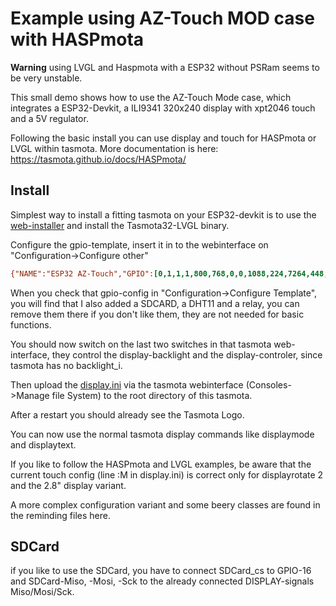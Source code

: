 # Example using AZ-Touch MOD case with HASPmota

**Warning** using LVGL and Haspmota with a ESP32 without PSRam seems to be very unstable.

This small demo shows how to use the AZ-Touch Mode case, which integrates a ESP32-Devkit, a ILI9341 320x240 display with xpt2046 touch and a 5V regulator.

Following the basic install you can use display and touch for HASPmota or LVGL within tasmota. More documentation is here: https://tasmota.github.io/docs/HASPmota/

## Install

Simplest way to install a fitting tasmota on your ESP32-devkit is to use the [web-installer](https://tasmota.github.io/install/)
and install the Tasmota32-LVGL binary.

Configure the gpio-template, insert it in to the webinterface on "Configuration->Configure other"
~~~display.ini
{"NAME":"ESP32 AZ-Touch","GPIO":[0,1,1,1,800,768,0,0,1088,224,7264,448,6720,1184,736,672,1,480,1024,704,1,1,1,0,0,0,0,0,0,1,1,1,1,0,6210,1],"FLAG":0,"BASE":1}
~~~
When you check that gpio-config in "Configuration->Configure Template", you will find that I also added a SDCARD, a DHT11 and a relay, you can remove them there if you don't like them, they are not needed for basic functions.

You should now switch on the last two switches in that tasmota web-interface, they control the display-backlight and the display-controler, since tasmota has no backlight_i.

Then upload the [display.ini](https://raw.githubusercontent.com/SvenMb/HASPmota_example/main/berry/display.ini) via the tasmota webinterface (Consoles->Manage file System) to the root directory of this tasmota.

After a restart you should already see the Tasmota Logo. 

You can now use the normal tasmota display commands like displaymode and displaytext.

If you like to follow the HASPmota and LVGL examples, be aware that the current touch config (line :M in display.ini)
is correct only for displayrotate 2 and the 2.8" display variant.

A more complex configuration variant and some beery classes are found in the reminding files here.

## SDCard

if you like to use the SDCard, you have to connect SDCard_cs to GPIO-16 and SDCard-Miso, -Mosi, -Sck to the already connected DISPLAY-signals Miso/Mosi/Sck.
